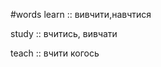 #words 
learn :: вивчити,навчтися
<!--SR:!2022-11-25,15,254-->
study :: вчитись, вивчати
<!--SR:!2022-11-26,16,270-->
teach :: вчити когось
<!--SR:!2022-11-27,17,270-->
